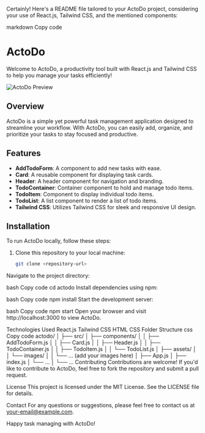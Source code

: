 Certainly! Here's a README file tailored to your ActoDo project, considering your use of React.js, Tailwind CSS, and the mentioned components:

markdown
Copy code
# ActoDo

Welcome to ActoDo, a productivity tool built with React.js and Tailwind CSS to help you manage your tasks efficiently!

![ActoDo Preview](/assets/actodo-preview.png)

## Overview

ActoDo is a simple yet powerful task management application designed to streamline your workflow. With ActoDo, you can easily add, organize, and prioritize your tasks to stay focused and productive.

## Features

- **AddTodoForm**: A component to add new tasks with ease.
- **Card**: A reusable component for displaying task cards.
- **Header**: A header component for navigation and branding.
- **TodoContainer**: Container component to hold and manage todo items.
- **TodoItem**: Component to display individual todo items.
- **TodoList**: A list component to render a list of todo items.
- **Tailwind CSS**: Utilizes Tailwind CSS for sleek and responsive UI design.

## Installation

To run ActoDo locally, follow these steps:

1. Clone this repository to your local machine:
   ```bash
   git clone <repository-url>
Navigate to the project directory:

bash
Copy code
cd actodo
Install dependencies using npm:

bash
Copy code
npm install
Start the development server:

bash
Copy code
npm start
Open your browser and visit http://localhost:3000 to view ActoDo.

Technologies Used
React.js
Tailwind CSS
HTML
CSS
Folder Structure
css
Copy code
actodo/
│
├── src/
│   ├── components/
│   │   ├── AddTodoForm.js
│   │   ├── Card.js
│   │   ├── Header.js
│   │   ├── TodoContainer.js
│   │   ├── TodoItem.js
│   │   └── TodoList.js
│   ├── assets/
│   │   └── images/
│   │       └── ... (add your images here)
│   ├── App.js
│   ├── index.js
│   └── ...
│
└── ...
Contributing
Contributions are welcome! If you'd like to contribute to ActoDo, feel free to fork the repository and submit a pull request.

License
This project is licensed under the MIT License. See the LICENSE file for details.

Contact
For any questions or suggestions, please feel free to contact us at your-email@example.com.

Happy task managing with ActoDo!
